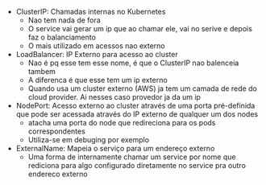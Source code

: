 - ClusterIP: Chamadas internas no Kubernetes
    - Nao tem nada de fora
    - O service vai gerar um ip que ao chamar ele, vai no serive e depois faz o balanciamento
    - O mais utilizado em acessos nao externo
- LoadBalancer: IP Externo para acesso ao cluster
    - Nao é pq esse tem esse nome, é que o ClusterIP nao balenceia tambem
    - A diferenca é que esse tem um ip externo
    - Quando usa um cluster externo (AWS) ja tem um camada de rede do cloud provider. Ai nesses caso provedor ja da um ip
- NodePort: Acesso externo ao cluster através de uma porta pré-definida que pode ser acessada através do IP externo de qualquer um dos nodes
    - atacha uma porta do node que redireciona para os pods correspondentes
    - Utiliza-se em debuging por exemplo
- ExternalName: Mapeia o serviço para um endereço externo
    - Uma forma de internamente chamar um service por nome que rediciona para algo configurado diretamente no service pra outro endereco externo